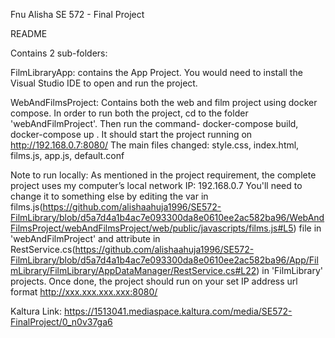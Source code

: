 Fnu Alisha SE 572 - Final Project

README

Contains 2 sub-folders:

FilmLibraryApp: contains the App Project. You would need to install the Visual Studio IDE to open and run the project.

WebAndFilmsProject: Contains both the web and film project using docker compose. In order to run both the project, cd to the folder 'webAndFilmProject'. Then run the command- docker-compose build, docker-compose up . It should start the project running on http://192.168.0.7:8080/ The main files changed: style.css, index.html, films.js, app.js, default.conf

Note to run locally: As mentioned in the project requirement, the complete project uses my computer’s local network IP: 192.168.0.7 You'll need to change it to something else by editing the var in films.js(https://github.com/alishaahuja1996/SE572-FilmLibrary/blob/d5a7d4a1b4ac7e093300da8e0610ee2ac582ba96/WebAndFilmsProject/webAndFilmsProject/web/public/javascripts/films.js#L5) file in 'webAndFilmProject' and attribute in RestService.cs(https://github.com/alishaahuja1996/SE572-FilmLibrary/blob/d5a7d4a1b4ac7e093300da8e0610ee2ac582ba96/App/FilmLibrary/FilmLibrary/AppDataManager/RestService.cs#L22) in 'FilmLibrary' projects. Once done, the project should run on your set IP address url format http://xxx.xxx.xxx.xxx:8080/

Kaltura Link: https://1513041.mediaspace.kaltura.com/media/SE572-FinalProject/0_n0v37ga6
